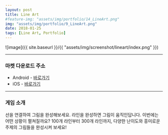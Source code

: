 ```yaml
---
layout: post
title: Line Art
#feature-img: "assets/img/portfolio/14_LineArt.png"
img: "assets/img/portfolio/9_LineArt.png"
date: 2018-01-25
tags: [Line Art, Portfolio]
---
```


![image]({{ site.baseurl }}/{{ "assets/img/screenshot/lineart/index.png" }}) 

---

### 마켓 다운로드 주소

* Android - [바로가기](https://play.google.com/store/apps/details?id=com.gamefox.lineart)
* iOS - [바로가기](https://itunes.apple.com/us/app/line-art-puzzle/id1340124051?ls=1&mt=8)

---

### 게임 소개

선을 연결하여 그림을 완성해보세요. 
라인을 완성하면 그림이 움직인답니다.
이번에는 어떤 상황이 펼쳐질까요?
100개 라인부터 300개 라인까지, 다양한 난이도와 흥미로운 주제의 그림들을 완성시켜 보세요!




